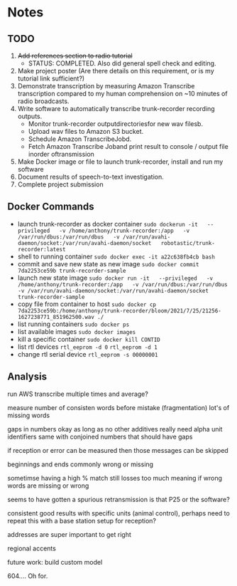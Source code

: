 # Notes


## TODO

1. ~~Add references section to radio tutorial~~
    - STATUS: COMPLETED. Also did general spell check and editing.
2. Make project poster (Are there details on this requirement, or is my tutorial link sufficient?)
3. Demonstrate transcription by measuring Amazon Transcribe transcription compared to my human comprehension on ~10 minutes of radio broadcasts.
4. Write software to automatically transcribe trunk-recorder recording outputs.
    - Monitor trunk-recorder outputdirectoriesfor new wav filesb.
    - Upload wav files to Amazon S3 bucket.
    - Schedule Amazon TranscribeJobd.
    - Fetch Amazon Transcribe Joband print result to console / output file inorder oftransmission
5. Make Docker image or file to launch trunk-recorder, install and run my software
6. Document results of speech-to-text investigation.
7. Complete project submission



## Docker Commands
- launch trunk-recorder as docker container `sudo dockerun -it   --privileged   -v /home/anthony/trunk-recorder:/app   -v /var/run/dbus:/var/run/dbus   -v /var/run/avahi-daemon/socket:/var/run/avahi-daemon/socket   robotastic/trunk-recorder:latest`
- shell to running container `sudo docker exec -it a22c638fb4cb bash`
- commit and save new state as new image `sudo docker commit 7da2253ce59b trunk-recorder-sample`
- launch new state image `sudo docker run -it   --privileged   -v /home/anthony/trunk-recorder:/app   -v /var/run/dbus:/var/run/dbus   -v /var/run/avahi-daemon/socket:/var/run/avahi-daemon/socket   trunk-recorder-sample`
- copy file from container to host `sudo docker cp 7da2253ce59b:/home/anthony/trunk-recorder/bloom/2021/7/25/21256-1627238771_851962500.wav ./`
- list running containers `sudo docker ps`
- list available images `sudo docker images`
- kill a specific container `sudo docker kill CONTID`
- list rtl devices `rtl_eeprom -d 0` `rtl_eeprom -d 1`
- change rtl serial device `rtl_eeprom -s 00000001`

## Analysis
run AWS transcribe multiple times and average?

measure number of consisten words before mistake (fragmentation)
lot's of missing words


gaps in numbers okay as long as no other additives really need alpha unit identifiers
same with conjoined numbers that should have gaps

if reception or error can be measured then those messages can be skipped

beginnings and ends commonly wrong or missing

sometimse having a high % match still losses too much meaning if wrong words are missing or wrong

seems to have gotten a spurious retransmission is that P25 or the software?

consistent good results with specific units (animal control), perhaps need to repeat this with a base station setup for reception?

addresses are super important to get right

regional accents

future work: build custom model

604.... Oh for.


